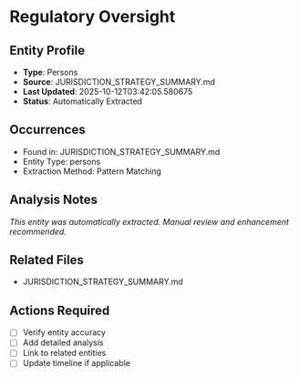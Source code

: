 # Regulatory Oversight

## Entity Profile
- **Type**: Persons
- **Source**: JURISDICTION_STRATEGY_SUMMARY.md
- **Last Updated**: 2025-10-12T03:42:05.580675
- **Status**: Automatically Extracted

## Occurrences
- Found in: JURISDICTION_STRATEGY_SUMMARY.md
- Entity Type: persons
- Extraction Method: Pattern Matching

## Analysis Notes
*This entity was automatically extracted. Manual review and enhancement recommended.*

## Related Files
- JURISDICTION_STRATEGY_SUMMARY.md

## Actions Required
- [ ] Verify entity accuracy
- [ ] Add detailed analysis
- [ ] Link to related entities
- [ ] Update timeline if applicable
